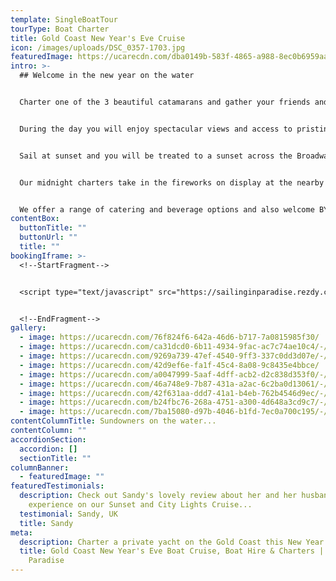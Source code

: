 ```yaml
---
template: SingleBoatTour
tourType: Boat Charter
title: Gold Coast New Year's Eve Cruise
icon: /images/uploads/DSC_0357-1703.jpg
featuredImage: https://ucarecdn.com/dba0149b-583f-4865-a988-8ec0b6959aac/
intro: >-
  ## Welcome in the new year on the water


  Charter one of the 3 beautiful catamarans and gather your friends and family to farewell 2021 in style aboard your own private yacht.   


  During the day you will enjoy spectacular views and access to pristine beaches as the boat arrives at isolated islands surrounded by crystal clear turquoise waters. There are plentiful activities available on board to keep you entertained including Beach Volleyball, Stand Up Paddleboards, Inflatables and Beach Cricket.


  Sail at sunset and you will be treated to a sunset across the Broadwater and over the Gold Coast Mountains followed by the twinkling Gold Coast City Skyline by night, simply breathtaking!


  Our midnight charters take in the fireworks on display at the nearby resorts and parks.  


  We offer a range of catering and beverage options and also welcome BYO.
contentBox:
  buttonTitle: ""
  buttonUrl: ""
  title: ""
bookingIframe: >-
  <!--StartFragment-->


  <script type="text/javascript" src="https://sailinginparadise.rezdy.com/pluginJs?script=modal"></script> <a id="button-booking" class="button-booking rezdy rezdy-modal" href="https://sailinginparadise.rezdy.com/productsCalendar/279456?iframe=true" style="background: rgb(24, 60, 133); border: 1px solid rgb(24, 60, 133); color: rgb(255, 255, 255); font: bold 14px / 1 &quot;Helvetica Neue&quot;, Helvetica, Arial, sans-serif; padding: 12px 15px; text-align: center; width: 160px; display: block; text-decoration: none; cursor: pointer;">Book Now</a>


  <!--EndFragment-->
gallery:
  - image: https://ucarecdn.com/76f824f6-642a-46d6-b717-7a0815985f30/
  - image: https://ucarecdn.com/ca31dcd0-6b11-4934-9fac-ac7c74ae10c4/-/preview/-/enhance/39/
  - image: https://ucarecdn.com/9269a739-47ef-4540-9ff3-337c0dd3d07e/-/preview/-/enhance/50/
  - image: https://ucarecdn.com/42d9ef6e-fa1f-45c4-8a08-9c8435e4bbce/
  - image: https://ucarecdn.com/a0047999-5aaf-4dff-acb2-d2c838d353f0/-/preview/-/enhance/25/
  - image: https://ucarecdn.com/46a748e9-7b87-431a-a2ac-6c2ba0d13061/-/preview/-/enhance/50/
  - image: https://ucarecdn.com/42f631aa-ddd7-41a1-b4eb-762b4546d9ec/-/preview/-/enhance/42/
  - image: https://ucarecdn.com/b24fbc76-268a-4751-a300-4d648a3cd9c7/-/preview/-/enhance/50/
  - image: https://ucarecdn.com/7ba15080-d97b-4046-b1fd-7ec0a700c195/-/preview/-/enhance/33/
contentColumnTitle: Sundowners on the water...
contentColumn: ""
accordionSection:
  accordion: []
  sectionTitle: ""
columnBanner:
  - featuredImage: ""
featuredTestimonials:
  description: Check out Sandy's lovely review about her and her husband's
    experience on our Sunset and City Lights Cruise...
  testimonial: Sandy, UK
  title: Sandy
meta:
  description: Charter a private yacht on the Gold Coast this New Year's Eve
  title: Gold Coast New Year's Eve Boat Cruise, Boat Hire & Charters | Sailing in
    Paradise
---
```

